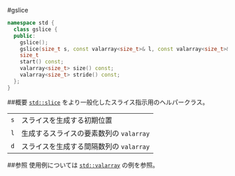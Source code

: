 #gslice
```cpp
namespace std {
  class gslice {
  public:
    gslice();
    gslice(size_t s, const valarray<size_t>& l, const valarray<size_t>& d);
    size_t
    start() const;
    valarray<size_t> size() const;
    valarray<size_t> stride() const;
  };
}
```

##概要
[`std::slice`](/reference/valarray/slice.md) をより一般化したスライス指示用のヘルパークラス。


| | |
|------------------|-------------------------------------------------------------------------|
| `s` | スライスを生成する初期位置 |
| `l` | 生成するスライスの要素数列の `valarray` |
| `d` | スライスを生成する間隔数列の `valarray` |


##参照
使用例については [`std::valarray`](/reference/valarray/valarray.md) の例を参照。


